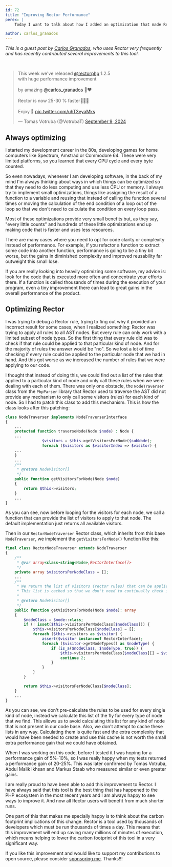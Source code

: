 ```yaml
---
id: 72
title: "Improving Rector Performance"
perex: |
    Today I want to talk about how I added an optimization that made Rector 20-30% faster!

author: carlos_granados
---
```


*This is a guest post by [Carlos Granados](https://twitter.com/carlos_granados), who uses Rector very frequently and has recently contributed several improvements to this tool.*

<br>

<blockquote class="twitter-tweet"><p lang="en" dir="ltr">This week we&#39;ve released <a href="https://twitter.com/rectorphp?ref_src=twsrc%5Etfw">@rectorphp</a> 1.2.5 <br>with huge performance improvement <br><br>by amazing <a href="https://twitter.com/carlos_granados?ref_src=twsrc%5Etfw">@carlos_granados</a> 👏❤️️<br><br>Rector is now 25-30 % faster🚀🚀🚀<br><br>Enjoy 🤗 <a href="https://t.co/uhT3eyaMks">pic.twitter.com/uhT3eyaMks</a></p>&mdash; Tomas Votruba (@VotrubaT) <a href="https://twitter.com/VotrubaT/status/1833053542988284294?ref_src=twsrc%5Etfw">September 9, 2024</a></blockquote>

## Always optimizing

I started my development career in the 80s, developing games for home computers like Spectrum, Amstrad or Commodore 64. These were very limited platforms, so you learned that every CPU cycle and every byte counted.

So even nowadays, whenever I am developing software, in the back of my mind I'm always thinking about ways in which things can be optimized so that they need to do less computing and use less CPU or memory. I always try to implement small optimizations, things like assigning the result of a function to a variable and reusing that instead of calling the function several times or moving the calculation of the end condition of a loop out of the loop so that we don't need to calculate the condition on every loop pass.

Most of these optimizations provide very small benefits but, as they say, "every little counts" and hundreds of these little optimizations end up making code that is faster and uses less resources.

There are many cases where you need to opt for code clarity or complexity instead of performance. For example, if you refactor a function to extract some code into another function, performance is going to be a tiny bit worse, but the gains in diminished complexity and improved reusability far outweight this small lose.

If you are really looking into heavily optimizing some software, my advice is: look for the code that is executed more often and concentrate your efforts there. If a function is called thousands of times during the execution of your program, even a tiny improvement there can lead to great gains in the overall performance of the product.

## Optimizing Rector

I was trying to debug a Rector rule, trying to fing out why it provided an incorrect result for some cases, when I realized something: Rector was trying to apply all rules to all AST nodes. But every rule can only work with a limited subset of node types. So the first thing that every rule did was to check if that rule could be applied to that particular kind of node. And for the majority of rules the answer would be "no". So we lost a lot of time checking if every rule could be applied to the particular node that we had in hand. And this got worse as we increased the number of rules that we were applying to our code.

I thought that instead of doing this, we could find out a list of the rules that applied to a particular kind of node and only call these rules when we were dealing with each of them. There was only one obstacle, the `NodeTraverser` class from the `PhpParser` library that Rector used to traverse the AST did not provide any mechanism to only call some visitors (rules) for each kind of node. So I had to patch this class to add this mechanism. This is how the class looks after this patching:

```php
class NodeTraverser implements NodeTraverserInterface
{
    ...
    protected function traverseNode(Node $node) : Node {
    ...
                $visitors = $this->getVisitorsForNode($subNode);
                foreach ($visitors as $visitorIndex => $visitor) {
    ...
    }
    ...
    /**
     * @return NodeVisitor[]
     */
    public function getVisitorsForNode(Node $node)
    {
        return $this->visitors;
    }
    ...
}

```

As you can see, now before looping for the visitors for each node, we call a function that can provide the list of visitors to apply to that node. The default implementation just returns all available visitors.

Then in our `RectorNodeTraverser` Rector class, which inherits from this base `NodeTraverser`, we implement the `getVisitorsForNode()` function like this:

```php
final class RectorNodeTraverser extends NodeTraverser
{
    /**
     * @var array<class-string<Node>,RectorInterface[]>
     */
    private array $visitorsPerNodeClass = [];
    ...
    /**
     * We return the list of visitors (rector rules) that can be applied to each node class
     * This list is cached so that we don't need to continually check if a rule can be applied to a node
     *
     * @return NodeVisitor[]
     */
    public function getVisitorsForNode(Node $node): array
    {
        $nodeClass = $node::class;
        if (! isset($this->visitorsPerNodeClass[$nodeClass])) {
            $this->visitorsPerNodeClass[$nodeClass] = [];
            foreach ($this->visitors as $visitor) {
                assert($visitor instanceof RectorInterface);
                foreach ($visitor->getNodeTypes() as $nodeType) {
                    if (is_a($nodeClass, $nodeType, true)) {
                        $this->visitorsPerNodeClass[$nodeClass][] = $visitor;
                        continue 2;
                    }
                }
            }
        }

        return $this->visitorsPerNodeClass[$nodeClass];
    }
    ...
}
```

As you can see, we don't pre-calculate the rules to be used for every single kind of node, instead we calculate this list of the fly for every type of node that we find. This allows us to avoid calculating this list for any kind of node that is not present in our code base. Also, we don't attempt to cache these lists in any way. Calculating them is quite fast and the extra complexity that would have been needed to create and use this cache is not worth the small extra performance gain that we could have obtained.

When I was working on this code, before I tested it I was hoping for a performance gain of 5%-10%, so I was really happy when my tests returned a performance gain of 20-25%. This was later confirmed by Tomas Votruba, Abdul Malik Ikhsan and Markus Staab who measured similar or even greater gains.

I am really proud to have been able to add this improvement to Rector. I have always said that this tool is the best thing that has happened to the PHP ecosystem in the most recent years and I am always happy to see ways to improve it. And now all Rector users will benefit from much shorter runs.

One part of this that makes me specially happy is to think about the carbon footprint implications of this change. Rector is a tool used by thousands of developers which must be run thousands of times a day. This means that this improvement will end up saving many millions of minutes of execution, which means helping to lower the carbon footprint of this tool in a very significant way.

If you like this improvement and would like to support my contributions to open source, please consider [sponsoring me](https://github.com/sponsors/carlos-granados). Thanks!!!
